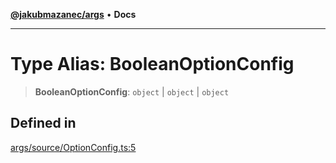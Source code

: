 [**@jakubmazanec/args**](../README.md) • **Docs**

---

# Type Alias: BooleanOptionConfig

> **BooleanOptionConfig**: `object` \| `object` \| `object`

## Defined in

[args/source/OptionConfig.ts:5](https://github.com/jakubmazanec/tools/blob/eb8c22844f0a0aa0874efeab93afc2bd96c269e6/packages/args/source/OptionConfig.ts#L5)

